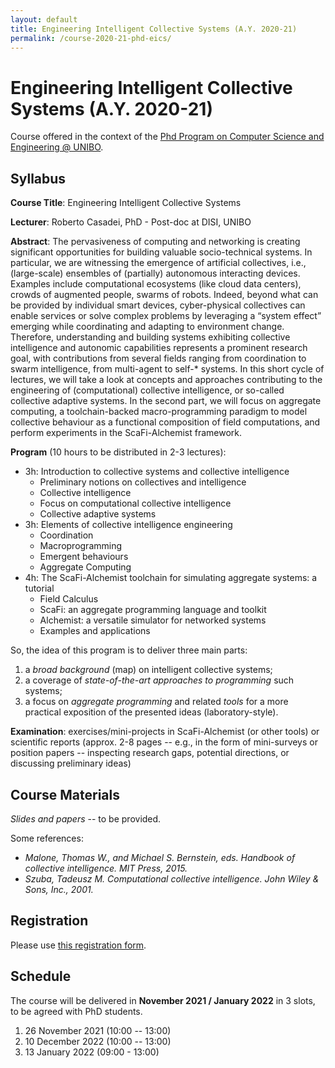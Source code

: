 ```yaml
---
layout: default
title: Engineering Intelligent Collective Systems (A.Y. 2020-21)
permalink: /course-2020-21-phd-eics/
---
```


# Engineering Intelligent Collective Systems (A.Y. 2020-21)

Course offered in the context of the [Phd Program on Computer Science and Engineering @ UNIBO](https://disi.unibo.it/it/didattica/dottorati-di-ricerca/computer-science-and-engineering/corsi-del-dottorato-di-ricerca-in-computer-science-and-engineering/corsi-anno-accademico-2020-21).

## Syllabus

**Course Title**: Engineering Intelligent Collective Systems

**Lecturer**: Roberto Casadei, PhD - Post-doc at DISI, UNIBO

**Abstract**:
The pervasiveness of computing and networking is creating significant opportunities for building valuable socio-technical systems. In particular, we are witnessing the emergence of artificial collectives, i.e., (large-scale) ensembles of (partially) autonomous interacting devices. Examples include computational ecosystems (like cloud data centers), crowds of augmented people, swarms of robots. Indeed, beyond what can be provided by individual smart devices, cyber-physical collectives can enable services or solve complex problems by leveraging a “system effect” emerging while coordinating and adapting to environment change. Therefore, understanding and building systems exhibiting collective intelligence and autonomic capabilities represents a prominent research goal,  with contributions from several fields ranging from coordination to swarm intelligence, from multi-agent to self-* systems. In this short cycle of lectures, we will take a look at concepts and approaches contributing to the engineering of (computational) collective intelligence, or so-called collective adaptive systems. In the second part, we will focus on aggregate computing, a toolchain-backed macro-programming paradigm to  model collective behaviour as a functional composition of field computations, and perform experiments in the ScaFi-Alchemist framework.

**Program** (10 hours to be distributed in 2-3 lectures):

 - 3h: Introduction to collective systems and collective intelligence
     - Preliminary notions on collectives and intelligence
     - Collective intelligence
     - Focus on computational collective intelligence
     - Collective adaptive systems
 - 3h: Elements of collective intelligence engineering
     - Coordination
     - Macroprogramming
     - Emergent behaviours
     - Aggregate Computing
 - 4h: The ScaFi-Alchemist toolchain for simulating aggregate systems: a tutorial
     - Field Calculus
     - ScaFi: an aggregate programming language and toolkit
     - Alchemist: a versatile simulator for networked systems
     - Examples and applications

So, the idea of this program is to deliver three main parts:

1. a _broad background_ (map) on intelligent collective systems;
2. a coverage of _state-of-the-art approaches to programming_ such systems;
3. a focus on _aggregate programming_ and related _tools_ for a more practical exposition of the presented ideas (laboratory-style).

**Examination**: exercises/mini-projects in ScaFi-Alchemist (or other tools) or scientific reports (approx. 2-8 pages -- e.g., in the form of mini-surveys or position papers -- inspecting research gaps, potential directions, or discussing preliminary ideas)

## Course Materials

*Slides and papers* -- to be provided.

Some references:

- *Malone, Thomas W., and Michael S. Bernstein, eds. Handbook of collective intelligence. MIT Press, 2015.*
- *Szuba, Tadeusz M. Computational collective intelligence. John Wiley & Sons, Inc., 2001.*

## Registration

Please use [this registration form](https://forms.gle/meVxFJGevogDxqBp9).

## Schedule

The course will be delivered in **November 2021 / January 2022** in 3 slots, to be agreed with PhD students.

1. 26 November 2021 (10:00 -- 13:00)
2. 10 December 2022 (10:00 -- 13:00)
3. 13 January 2022 (09:00 - 13:00)
